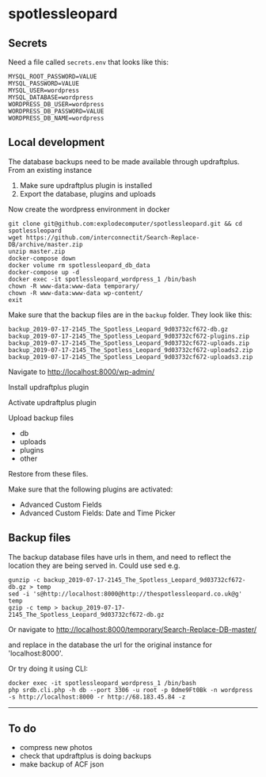 # spotlessleopard

## Secrets

Need a file called `secrets.env` that looks like this:

```
MYSQL_ROOT_PASSWORD=VALUE
MYSQL_PASSWORD=VALUE
MYSQL_USER=wordpress
MYSQL_DATABASE=wordpress
WORDPRESS_DB_USER=wordpress
WORDPRESS_DB_PASSWORD=VALUE
WORDPRESS_DB_NAME=wordpress
```


## Local development

The database backups need to be made available through updraftplus. From an existing instance

1. Make sure updraftplus plugin is installed
2. Export the database, plugins and uploads

Now create the wordpress environment in docker

```
git clone git@github.com:explodecomputer/spotlessleopard.git && cd spotlessleopard
wget https://github.com/interconnectit/Search-Replace-DB/archive/master.zip
unzip master.zip
docker-compose down
docker volume rm spotlessleopard_db_data
docker-compose up -d
docker exec -it spotlessleopard_wordpress_1 /bin/bash
chown -R www-data:www-data temporary/
chown -R www-data:www-data wp-content/
exit
```

Make sure that the backup files are in the `backup` folder. They look like this:

```
backup_2019-07-17-2145_The_Spotless_Leopard_9d03732cf672-db.gz
backup_2019-07-17-2145_The_Spotless_Leopard_9d03732cf672-plugins.zip
backup_2019-07-17-2145_The_Spotless_Leopard_9d03732cf672-uploads.zip
backup_2019-07-17-2145_The_Spotless_Leopard_9d03732cf672-uploads2.zip
backup_2019-07-17-2145_The_Spotless_Leopard_9d03732cf672-uploads3.zip
```

Navigate to [http://localhost:8000/wp-admin/](http://localhost:8000/wp-admin/)

Install updraftplus plugin

Activate updraftplus plugin

Upload backup files
- db
- uploads
- plugins
- other

Restore from these files.

Make sure that the following plugins are activated:

- Advanced Custom Fields
- Advanced Custom Fields: Date and Time Picker

## Backup files

The backup database files have urls in them, and need to reflect the location they are being served in. Could use sed e.g.

```
gunzip -c backup_2019-07-17-2145_The_Spotless_Leopard_9d03732cf672-db.gz > temp
sed -i 's@http://localhost:8000@http://thespotlessleopard.co.uk@g' temp
gzip -c temp > backup_2019-07-17-2145_The_Spotless_Leopard_9d03732cf672-db.gz
```


Or navigate to [http://localhost:8000/temporary/Search-Replace-DB-master/](http://localhost:8000/temporary/Search-Replace-DB-master/)

and replace in the database the url for the original instance for 'localhost:8000'.

Or try doing it using CLI:

```
docker exec -it spotlessleopard_wordpress_1 /bin/bash
php srdb.cli.php -h db --port 3306 -u root -p 0dme9Ft0Bk -n wordpress -s http://localhost:8000 -r http://68.183.45.84 -z
```


---

## To do

- compress new photos
- check that updraftplus is doing backups
- make backup of ACF json

